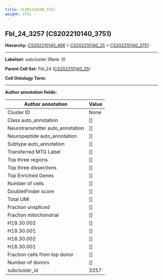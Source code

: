 ```yaml
---
title: CS202210140_3751
weight: 3751
---
```

## Fbl_24_3257 (CS202210140_3751)
<b>Hierarchy: </b>
[CS202210140_466](https://purl.brain-bican.org/taxonomy/CS202210140#CS202210140_466) >
[CS202210140_25](https://purl.brain-bican.org/taxonomy/CS202210140#CS202210140_25) >
[CS202210140_3751](https://purl.brain-bican.org/taxonomy/CS202210140#CS202210140_3751)

---


**Labelset:** subcluster (Rank: 0)

**Parent Cell Set:** Fbl_24 ([CS202210140_25](https://purl.brain-bican.org/taxonomy/CS202210140#CS202210140_25))



**Cell Ontology Term:** 

[MARKER GENES.]: #


---

[TRANSFERRED ANNOTATIONS.]: #


[AUTHOR ANNOTATION FIELDS.]: #


**Author annotation fields:**

| Author annotation | Value |
|-------------------|-------|
|Cluster ID|None|
|Class auto_annotation|[]|
|Neurotransmitter auto_annotation|[]|
|Neuropeptide auto_annotation|[]|
|Subtype auto_annotation|[]|
|Transferred MTG Label|[]|
|Top three regions|[]|
|Top three dissections|[]|
|Top Enriched Genes|[]|
|Number of cells|[]|
|DoubletFinder score|[]|
|Total UMI|[]|
|Fraction unspliced|[]|
|Fraction mitochondrial|[]|
|H19.30.002|[]|
|H19.30.001|[]|
|H18.30.002|[]|
|H18.30.001|[]|
|Fraction cells from top donor|[]|
|Number of donors|[]|
|subcluster_id|3257|
